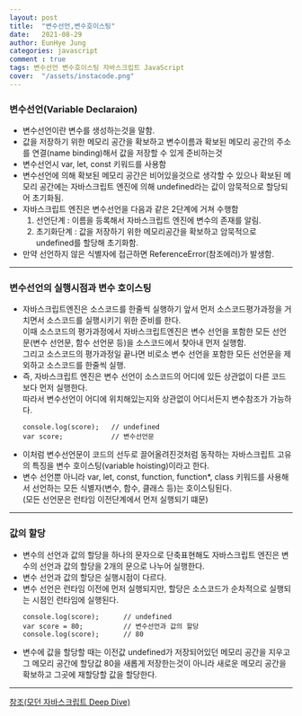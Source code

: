 ```yaml
---
layout: post
title:  "변수선언,변수호이스팅"
date:   2021-08-29 
author: EunHye Jung
categories: javascript
comment : true
tags: 변수선언 변수호이스팅 자바스크립트 JavaScript
cover:  "/assets/instacode.png"
---
```

	
    
### 변수선언(Variable Declaraion)
    
  * 변수선언이란 변수를 생성하는것을 말함.  
  * 값을 저장하기 위한 메모리 공간을 확보하고 변수이름과 확보된 메모리 공간의 주소를 연결(name binding)해서 값을 저장할 수 있게 준비하는것  
  * 변수선언시 var, let, const 키워드를 사용함  
  * 변수선언에 의해 확보된 메모리 공간은 비어있을것으로 생각할 수 있으나 확보된 메모리 공간에는 자바스크립트 엔진에 의해 undefined라는 값이 암묵적으로 할당되어 초기화됨.  
  * 자바스크립트 엔진은 변수선언을 다음과 같은 2단계에 거쳐 수행함  
     1) 선언단계 : 이름을 등록해서 자바스크립트 엔진에 변수의 존재를 알림.  
     2) 초기화단계 : 값을 저장하기 위한 메모리공간을 확보하고 암묵적으로 undefined를 할당해 초기화함.   
  * 만약 선언하지 않은 식별자에 접근하면 ReferenceError(참조에러)가 발생함.  
    
    
- - -
 
### 변수선언의 실행시점과 변수 호이스팅  
    
  * 자바스크립트엔진은 소스코드를 한줄씩 실행하기 앞서 먼저 소스코드평가과정을 거치면서 소스코드를 실행시키기 위한 준비를 한다.  
    이때 소스코드의 평가과정에서 자바스크립트엔진은 변수 선언을 포함한 모든 선언문(변수 선언문, 함수 선언문 등)을 소스코드에서 찾아내 먼저 실행함.  
    그리고 소스코드의 평가과정일 끝나면 비로소 변수 선언을 포함한 모든 선언문을 제외하고 소스코드를 한줄씩 실행.  
  * 즉, 자바스크립트 엔진은 변수 선언이 소스코드의 어디에 있든 상관없이 다른 코드보다 먼저 실행한다.  
    따라서 변수선언이 어디에 위치해있는지와 상관없이 어디서든지 변수참조가 가능하다.  
    ```  
    console.log(score);   // undefined
    var score;            // 변수선언문
    ```          
  * 이처럼 변수선언문이 코드의 선두로 끌어올려진것처럼 동작하는 자바스크립트 고유의 특징을 변수 호이스팅(variable hoisting)이라고 한다.  
  * 변수 선언뿐 아니라 var, let, const, function, function*, class 키워드를 사용해서 선언하는 모든 식별자(변수, 함수, 클래스 등)는 호이스팅된다.   
    (모든 선언문은 런타임 이전단계에서 먼저 실행되기 떄문)   
	
- - -
   
### 값의 할당 
     
  * 변수의 선언과 값의 할당을 하나의 문자으로 단축표현해도 자바스크립트 엔진은 변수의 선언과 값의 할당을 2개의 문으로 나누어 실행한다.  
  * 변수 선언과 값의 할당은 실행시점이 다르다.  
  * 변수 선언은 런타임 이전에 먼저 실행되지만, 할당은 소스코드가 순차적으로 실행되는 시점인 런타임에 실행된다.  
    ```  
    console.log(score);      // undefined  
    var score = 80;          // 변수선언과 값의 할당  
    console.log(score);      // 80  
    ```  
  * 변수에 값을 할당할 때는 이전값 undefined가 저장되어있던 메모리 공간을 지우고 그 메모리 공간에 할당값 80을 새롭게 저장한는것이 아니라 새로운 메모리 공간을 확보하고 그곳에 재할당할 값을 할당한다.  
    
- - -   
   
[참조(모던 자바스크립트 Deep Dive)](https://book.naver.com/bookdb/book_detail.nhn?bid=16710547)
    

